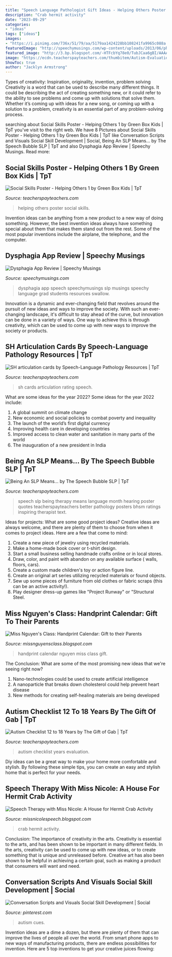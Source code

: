 ```yaml
---
title: "Speech Language Pathologist Gift Ideas - Helping Others Poster Social Skills"
description: "Crab hermit activity"
date: "2023-09-29"
categories:
- "ideas"
tags: ["ideas"]
images:
- "https://i.pinimg.com/736x/51/79/aa/5179aa1424228bb108241fa9965c088a.jpg"
featuredImage: "http://speechymusings.com/wp-content/uploads/2013/06/photo1.png"
featured_image: "http://3.bp.blogspot.com/-HTFcbYq78e0/TubJCaa6gBI/AAAAAAAAAK4/88S0bekmX-o/s1600/photo-7.JPG"
image: "https://ecdn.teacherspayteachers.com/thumbitem/Autism-Evaluation-Checklist-12-18-Years--3260508-1571092707/original-3260508-1.jpg"
ShowToc: true
author: "Jacklyn Armstrong"
---
```



Types of creativity: Inspiration, originality, invention, problem solving
Creativity is a word that can be used to describe many different things. It could be describing the act of creating something new, or it could refer to the ability to see problems and come up with solutions that solve them. Whether it’s coming up with ideas for a new song, or coming up with a solution to a problem, creativity is an essential part of any problem-solving process.

	

		
searching about Social Skills Poster - Helping Others 1 by Green Box Kids | TpT you've visit to the right web. We have 8 Pictures about Social Skills Poster - Helping Others 1 by Green Box Kids | TpT like Conversation Scripts and Visuals Social Skill Development | Social, Being An SLP Means... by The Speech Bubble SLP | TpT and also Dysphagia App Review | Speechy Musings. Read more:
		
    
## Social Skills Poster - Helping Others 1 By Green Box Kids | TpT

<img loading=lazy src="https://ecdn.teacherspayteachers.com/thumbitem/Social-Skills-Poster-Helping-Others-1-2427028-1475250977/original-2427028-1.jpg" onerror="this.onerror=null;this.src='https://tse4.mm.bing.net/th?id=OIP.RZx0Xxp_ugZkuIoLUgK6KgAAAA&amp;pid=15.1';" alt="Social Skills Poster - Helping Others 1 by Green Box Kids | TpT">

_Source: teacherspayteachers.com_

>helping others poster social skills. 

	

Invention ideas can be anything from a new product to a new way of doing something. However, the best invention ideas always have something special about them that makes them stand out from the rest. Some of the most popular inventions include the airplane, the telephone, and the computer.

    
## Dysphagia App Review | Speechy Musings

<img loading=lazy src="http://speechymusings.com/wp-content/uploads/2013/06/photo1.png" onerror="this.onerror=null;this.src='https://tse3.mm.bing.net/th?id=OIP.g-TxMFgc2cI8DEBowuxLRQDhEs&amp;pid=15.1';" alt="Dysphagia App Review | Speechy Musings">

_Source: speechymusings.com_

>dysphagia app speech speechymusings slp musings speechy language grad students resources swallow. 

	

Innovation is a dynamic and ever-changing field that revolves around the pursuit of new ideas and ways to improve the society. With such an ever-changing landscape, it's difficult to stay ahead of the curve, but innovation can be done in a variety of ways. One way to achieve this is through creativity, which can be used to come up with new ways to improve the society or products.

    
## SH Articulation Cards By Speech-Language Pathology Resources | TpT

<img loading=lazy src="https://ecdn.teacherspayteachers.com/thumbitem/SH-articulation-cards-3722080-1578162149/original-3722080-1.jpg" onerror="this.onerror=null;this.src='https://tse4.mm.bing.net/th?id=OIP._HqfsapHenOqwbxsRf_0NgAAAA&amp;pid=15.1';" alt="SH articulation cards by Speech-Language Pathology Resources | TpT">

_Source: teacherspayteachers.com_

>sh cards articulation rating speech. 

	

What are some ideas for the year 2022?
Some ideas for the year 2022 include: 
1. A global summit on climate change 
2. New economic and social policies to combat poverty and inequality 
3. The launch of the world’s first digital currency 
4. Improving health care in developing countries 
5. Improved access to clean water and sanitation in many parts of the world 
6. The inauguration of a new president in India 

    
## Being An SLP Means... By The Speech Bubble SLP | TpT

<img loading=lazy src="https://ecdn.teacherspayteachers.com/thumbitem/Being-An-SLP-Means-1233230-1432291455/original-1233230-1.jpg" onerror="this.onerror=null;this.src='https://tse1.mm.bing.net/th?id=OIP.IAxh7C4c_xLl3_4BvuZtOAAAAA&amp;pid=15.1';" alt="Being An SLP Means... by The Speech Bubble SLP | TpT">

_Source: teacherspayteachers.com_

>speech slp being therapy means language month hearing poster quotes teacherspayteachers better pathology posters bhsm ratings inspiring therapist text. 

	

Ideas for projects: What are some good project ideas?
Creative ideas are always welcome, and there are plenty of them to choose from when it comes to project ideas. Here are a few that come to mind: 
1. Create a new piece of jewelry using recycled materials.
2. Make a home-made book cover or t-shirt design.
3. Start a small business selling handmade crafts online or in local stores.
4. Draw, color, and paint with abandon on any available surface ( walls, floors, cars).
5. Create a custom made children's toy or action figure line. 
6. Create an original art series utilizing recycled materials or found objects.
7. Sew up some pieces of furniture from old clothes or fabric scraps (this can be an active activity!). 
8. Play designer dress-up games like "Project Runway" or "Structural Steel.

    
## Miss Nguyen&#039;s Class: Handprint Calendar: Gift To Their Parents

<img loading=lazy src="http://3.bp.blogspot.com/-HTFcbYq78e0/TubJCaa6gBI/AAAAAAAAAK4/88S0bekmX-o/s1600/photo-7.JPG" onerror="this.onerror=null;this.src='https://tse4.mm.bing.net/th?id=OIP.hlOrCcpwpMV2b9Smh09ugQHaJ6&amp;pid=15.1';" alt="Miss Nguyen&#039;s Class: Handprint Calendar: Gift to their Parents">

_Source: missnguyensclass.blogspot.com_

>handprint calendar nguyen miss class gift. 

	

The Conclusion: What are some of the most promising new ideas that we're seeing right now?
1. Nano-technologies could be used to create artificial intelligence
2. A nanoparticle that breaks down cholesterol could help prevent heart disease
3. New methods for creating self-healing materials are being developed

    
## Autism Checklist 12 To 18 Years By The Gift Of Gab | TpT

<img loading=lazy src="https://ecdn.teacherspayteachers.com/thumbitem/Autism-Evaluation-Checklist-12-18-Years--3260508-1571092707/original-3260508-1.jpg" onerror="this.onerror=null;this.src='https://tse4.mm.bing.net/th?id=OIP.yBXmoIyKyygBpMLqaHTQyAAAAA&amp;pid=15.1';" alt="Autism Checklist 12 to 18 Years by The Gift of Gab | TpT">

_Source: teacherspayteachers.com_

>autism checklist years evaluation. 

	

Diy ideas can be a great way to make your home more comfortable and stylish. By following these simple tips, you can create an easy and stylish home that is perfect for your needs.

    
## Speech Therapy With Miss Nicole: A House For Hermit Crab Activity

<img loading=lazy src="https://3.bp.blogspot.com/-MnsVGXAz6uQ/Uz8h7xwoqiI/AAAAAAAAC7Q/vU_UXHtmI0s/s1600/7719323.jpg" onerror="this.onerror=null;this.src='https://tse2.mm.bing.net/th?id=OIP.pMZ6KYDgAKMzuOoXIqEqpQHaKu&amp;pid=15.1';" alt="Speech Therapy with Miss Nicole: A House for Hermit Crab Activity">

_Source: missnicolespeech.blogspot.com_

>crab hermit activity. 

	

Conclusion: The importance of creativity in the arts.
Creativity is essential to the arts, and has been shown to be important in many different fields. In the arts, creativity can be used to come up with new ideas, or to create something that is unique and unreleased before. Creative art has also been shown to be helpful in achieving a certain goal, such as making a product that consumers will want and need.

    
## Conversation Scripts And Visuals Social Skill Development | Social

<img loading=lazy src="https://i.pinimg.com/736x/51/79/aa/5179aa1424228bb108241fa9965c088a.jpg" onerror="this.onerror=null;this.src='https://tse1.mm.bing.net/th?id=OIP.b10tbVK-JKz3f80tU7okCgHaLH&amp;pid=15.1';" alt="Conversation Scripts and Visuals Social Skill Development | Social">

_Source: pinterest.com_

>autism cues. 

	

Invention ideas are a dime a dozen, but there are plenty of them that can improve the lives of people all over the world. From smart phone apps to new ways of manufacturing products, there are endless possibilities for invention. Here are 5 top inventions to get your creative juices flowing: 

